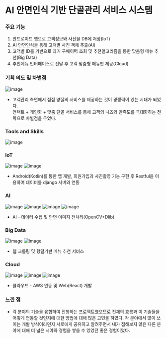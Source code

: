 # AI 안면인식 기반 단골관리 서비스 시스템

### 주요 기능
1. 안드로이드 앱으로 고객정보와 사진을 DB에 저장(IoT)
2. AI 안면인식을 통해 고객별 사진 객체 추출(AI)
3. 고객별 ID를 기반으로 과거 구매이력 조회 및 추천알고리즘을 통한 맞춤형 메뉴 추천(Big Data)
4. 추천메뉴 인터페이스로 전달 후 고객 맞춤형 메뉴판 제공(Cloud)

### 기획 의도 및 차별점
![image](https://user-images.githubusercontent.com/59759468/105444252-d572c480-5cb0-11eb-8e14-6d0649968100.png)
- 고객관리 측면에서 점점 양질의 서비스를 제공하는 것이 경쟁력이 있는 시대가 되었다.<br>
  언택트 + 개인화 + 맞춤 단골 서비스를 통해 고객의 니즈와 만족도를 극대화하는 전략으로 차별점을 두었다.

### Tools and Skills
![image](https://user-images.githubusercontent.com/59759468/105444011-64331180-5cb0-11eb-8329-e5e517c233d3.png)

### IoT
![image](https://user-images.githubusercontent.com/59759468/105444877-07d0f180-5cb2-11eb-9109-4dd593751faa.png) 
![image](https://user-images.githubusercontent.com/59759468/105444912-1ae3c180-5cb2-11eb-9440-05bba26c8ad5.png)
- Android(Kotlin)를 통한 앱 개발, 회원가입과 사진촬영 기능 구현 후 Restful을 이용하여 데이터를 django 서버와 연동

### AI
![image](https://user-images.githubusercontent.com/59759468/105445304-fdfbbe00-5cb2-11eb-990c-d8ac0946d76b.png)
![image](https://user-images.githubusercontent.com/59759468/105445393-2c799900-5cb3-11eb-9099-0c4bc696210d.png)
![image](https://user-images.githubusercontent.com/59759468/105445402-31d6e380-5cb3-11eb-874c-5fc5eeb0a3bd.png)
![image](https://user-images.githubusercontent.com/59759468/105445426-41562c80-5cb3-11eb-8b35-8b9cb8e48cc3.png)
-   AI - 데이터 수집 및 안면 이미지 전처리(OpenCV+Dlib)

### Big Data
![image](https://user-images.githubusercontent.com/59759468/105445237-c8ef6b80-5cb2-11eb-9562-82dbb24b139b.png)
![image](https://user-images.githubusercontent.com/59759468/105445255-da387800-5cb2-11eb-8fde-d4cc490cd948.png)
- 웹 크롤링 및 행렬기반 메뉴 추천 서비스

### Cloud
![image](https://user-images.githubusercontent.com/59759468/105445463-5a5edd80-5cb3-11eb-9175-3e78d4f7c427.png)
![image](https://user-images.githubusercontent.com/59759468/105445475-6480dc00-5cb3-11eb-9b99-6f5d06359c21.png)
![image](https://user-images.githubusercontent.com/59759468/105445490-6fd40780-5cb3-11eb-9cb8-c78032760044.png)
- 클라우드 - AWS 연동 및 Web(React) 개발

### 느낀 점
- 각 분야의 기술을 융합하여 진행하는 프로젝트였으므로 전체의 흐름과 이 기술들을 어떻게 연동할 것인지에 대한 방법에 대해 많은 고민을 하였다. 각 분야에서 많이 쓰이는 개발 방식이라던지 서로에게 공유하고 알려주면서 내가 접해보지 않은 다른 분야에 대해 더 넓은 시야와 경험을 쌓을 수 있었던 좋은 경험이었다.
